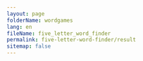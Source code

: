 ```yaml
---
layout: page
folderName: wordgames
lang: en
fileName: five_letter_word_finder
permalink: five-letter-word-finder/result
sitemap: false
---
```

